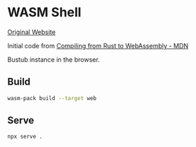 # WASM Shell

[Original Website](https://15445.courses.cs.cmu.edu/fall2023/bustub/)

Initial code from [Compiling from Rust to WebAssembly - MDN](https://developer.mozilla.org/en-US/docs/WebAssembly/Rust_to_Wasm)

Bustub instance in the browser.

## Build

```bash
wasm-pack build --target web
```

## Serve
```bash
npx serve .
```
